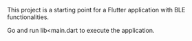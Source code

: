 
This project is a starting point for a Flutter application with BLE functionalities.


Go and run  lib<main.dart to execute the application.
